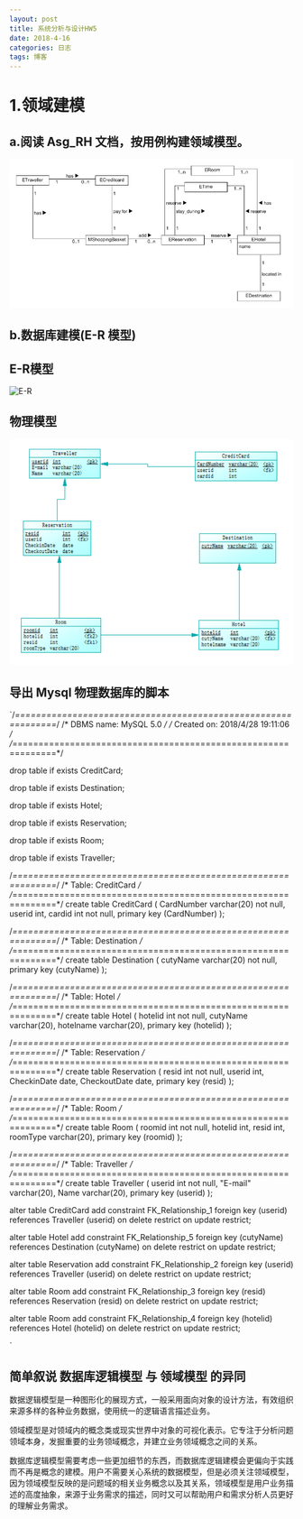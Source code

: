 ```yaml
---
layout: post
title: 系统分析与设计HW5
date: 2018-4-16
categories: 日志
tags: 博客
---
```

# 1.领域建模

## a.阅读 Asg_RH 文档，按用例构建领域模型。

![domian](https://github.com/MengfanHe/photoes/raw/master/lesson7-1.png)

## b.数据库建模(E-R 模型)

## E-R模型

![E-R](https://github.com/MengfanHe/photoes/raw/master/E-R%E5%9B%BE.png)

## 物理模型

![physical_model](https://github.com/MengfanHe/photoes/raw/master/%E7%89%A9%E7%90%86%E6%A8%A1%E5%9E%8B.png)

## 导出 Mysql 物理数据库的脚本

`/*==============================================================*/
/* DBMS name:      MySQL 5.0                                    */
/* Created on:     2018/4/28 19:11:06                           */
/*==============================================================*/


drop table if exists CreditCard;

drop table if exists Destination;

drop table if exists Hotel;

drop table if exists Reservation;

drop table if exists Room;

drop table if exists Traveller;

/*==============================================================*/
/* Table: CreditCard                                            */
/*==============================================================*/
create table CreditCard
(
   CardNumber           varchar(20) not null,
   userid               int,
   cardid               int not null,
   primary key (CardNumber)
);

/*==============================================================*/
/* Table: Destination                                           */
/*==============================================================*/
create table Destination
(
   cutyName             varchar(20) not null,
   primary key (cutyName)
);

/*==============================================================*/
/* Table: Hotel                                                 */
/*==============================================================*/
create table Hotel
(
   hotelid              int not null,
   cutyName             varchar(20),
   hotelname            varchar(20),
   primary key (hotelid)
);

/*==============================================================*/
/* Table: Reservation                                           */
/*==============================================================*/
create table Reservation
(
   resid                int not null,
   userid               int,
   CheckinDate          date,
   CheckoutDate         date,
   primary key (resid)
);

/*==============================================================*/
/* Table: Room                                                  */
/*==============================================================*/
create table Room
(
   roomid               int not null,
   hotelid              int,
   resid                int,
   roomType             varchar(20),
   primary key (roomid)
);

/*==============================================================*/
/* Table: Traveller                                             */
/*==============================================================*/
create table Traveller
(
   userid               int not null,
   "E-mail"            varchar(20),
   Name                 varchar(20),
   primary key (userid)
);

alter table CreditCard add constraint FK_Relationship_1 foreign key (userid)
      references Traveller (userid) on delete restrict on update restrict;

alter table Hotel add constraint FK_Relationship_5 foreign key (cutyName)
      references Destination (cutyName) on delete restrict on update restrict;

alter table Reservation add constraint FK_Relationship_2 foreign key (userid)
      references Traveller (userid) on delete restrict on update restrict;

alter table Room add constraint FK_Relationship_3 foreign key (resid)
      references Reservation (resid) on delete restrict on update restrict;

alter table Room add constraint FK_Relationship_4 foreign key (hotelid)
      references Hotel (hotelid) on delete restrict on update restrict;

`

## 简单叙说 数据库逻辑模型 与 领域模型 的异同

 数据逻辑模型是一种图形化的展现方式，一般采用面向对象的设计方法，有效组织来源多样的各种业务数据，使用统一的逻辑语言描述业务。

 领域模型是对领域内的概念类或现实世界中对象的可视化表示。它专注于分析问题领域本身，发掘重要的业务领域概念，并建立业务领域概念之间的关系。

 数据库逻辑模型需要考虑一些更加细节的东西，而数据库逻辑建模会更偏向于实践而不再是概念的建模。用户不需要关心系统的数据模型，但是必须关注领域模型，因为领域模型反映的是问题域的相关业务概念以及其关系，领域模型是用户业务描述的高度抽象，来源于业务需求的描述，同时又可以帮助用户和需求分析人员更好的理解业务需求。